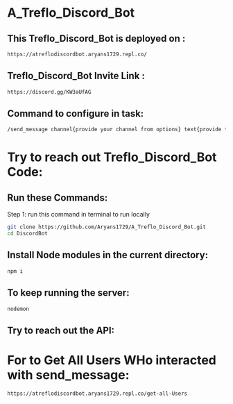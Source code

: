 # A_Treflo_Discord_Bot

## This Treflo_Discord_Bot is deployed on : 
```bash
https://atreflodiscordbot.aryans1729.repl.co/
```

## Treflo_Discord_Bot Invite Link :
```bash
https://discord.gg/KW3aUfAG
```

## Command to configure in task:
```bash
/send_message channel{provide your channel from options} text{provide text} uri{provide imgage uri} button-text{provide the button text}
```


# Try to  reach out  Treflo_Discord_Bot Code:

## Run these Commands:

Step 1: run this command in terminal to run locally
```bash
git clone https://github.com/Aryans1729/A_Treflo_Discord_Bot.git
cd DiscordBot
```

## Install Node modules in the current directory:
```bash
npm i
```

## To keep running the server:
```bash
nodemon
```

## Try to reach out the API:
# For to Get All Users WHo interacted with send_message:
```bash
https://atreflodiscordbot.aryans1729.repl.co/get-all-Users
```


